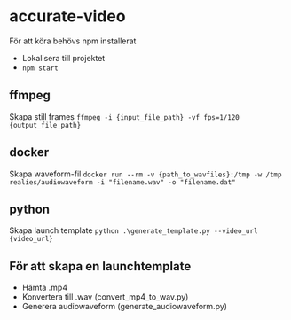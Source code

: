 # accurate-video

För att köra behövs npm installerat
- Lokalisera till projektet
- `npm start`

## ffmpeg
Skapa still frames
`ffmpeg -i {input_file_path} -vf fps=1/120 {output_file_path}`

## docker
Skapa waveform-fil
`docker run --rm -v {path_to_wavfiles}:/tmp -w /tmp realies/audiowaveform -i "filename.wav" -o "filename.dat"`

## python
Skapa launch template
`python .\generate_template.py --video_url {video_url}`

## För att skapa en launchtemplate
- Hämta .mp4
- Konvertera till .wav (convert_mp4_to_wav.py)
- Generera audiowaveform (generate_audiowaveform.py)